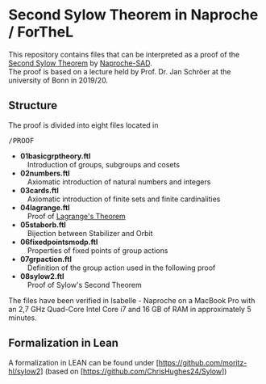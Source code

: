 # Second Sylow Theorem in Naproche / ForTheL

This repository contains files that can be interpreted as a proof of the [Second Sylow Theorem](https://en.wikipedia.org/wiki/Sylow_theorems) by [Naproche-SAD](https://github.com/Naproche/Naproche-SAD).  
The proof is based on a lecture held by Prof. Dr. Jan Schröer at the university of Bonn in 2019/20.


## Structure

The proof is divided into eight files located in <pre>/PROOF</pre>

- **01basicgrptheory.ftl**  
&ensp;&ensp;Introduction of groups, subgroups and cosets
- **02numbers.ftl**  
&ensp;&ensp;Axiomatic introduction of natural numbers and integers
- **03cards.ftl**  
&ensp;&ensp;Axiomatic introduction of finite sets and finite cardinalities
- **04lagrange.ftl**  
&ensp;&ensp;Proof of [Lagrange's Theorem](https://en.wikipedia.org/wiki/Lagrange%27s_theorem_(group_theory))
- **05staborb.ftl**  
&ensp;&ensp;Bijection between Stabilizer and Orbit
- **06fixedpointsmodp.ftl**  
&ensp;&ensp;Properties of fixed points of group actions
- **07grpaction.ftl**  
&ensp;&ensp;Definition of the group action used in the following proof
- **08sylow2.ftl**  
&ensp;&ensp;Proof of Sylow's Second Theorem

The files have been verified in Isabelle - Naproche on a MacBook Pro with an 2,7 GHz Quad-Core Intel Core i7 and 16 GB of RAM in approximately 5 minutes.

## Formalization in Lean

A formalization in LEAN can be found under [https://github.com/moritz-hl/sylow2] (based on [https://github.com/ChrisHughes24/Sylow])
